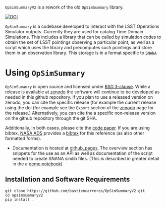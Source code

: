 `OpSimSummaryV2` is a rework of the old `OpSimSummary` library.


[![DOI](https://zenodo.org/badge/37937479.svg)](https://zenodo.org/badge/latestdoi/37937479)

`OpSimSummary` is a codebase developed to interact with the LSST Operations Simulator outputs. Currently they are used for catalog Time Domain Simulations. 
This includes a library that can be called by simulation codes to obtain the set of LSST pointings observing a particular point, as well as a script which uses
the library and precomputes such pointings and store them in an observation library. This storage is in a format specific to [`SNANA`](http://snana.uchicago.edu/)

# Using `OpSimSummary`
`OpSimSumamry` is open source and licensed under [BSD 3-clause](./LICENSE). While a release is available at [zenodo](https://zenodo.org/record/2671955#.XNPhvi2ZM1g) the software will continue to be developed as needed in this github repository. If you plan to use a released version on zenodo, you can cite the specific release (for example the current release using the doi (for example see the `Export` section of the [zenodo](https://zenodo.org/record/2671955#.XNPhvi2ZM1g) page for the release.) Alternatively, you can cite the a specific non-release version on the github repository through the git SHA.

Additionally, in both cases, please cite the [code paper](https://arxiv.org/abs/1905.02887). If you are using bibtex, [NASA ADS](http://adsabs.harvard.edu) provides a [bibtex](https://ui.adsabs.harvard.edu/abs/2019arXiv190502887B/exportcitation)  for this reference (as also other formatted forms).

- Documentation is hosted at [github_pages](https://lsstdesc.github.io/OpSimSummary/build/html/index.html). The overview section has snippets for the use as an API as well as documentation of the script needed to create SNANA simlib files. (This is described in greater detail in the a [demo notebook](./example/Demo_make_simlibs.ipynb))

## Installation  and Software Requirements

```
git clone https://github.com/bastiencarreres/OpSimSummaryV2.git
cd opsimsummaryv2
pip install .
```
